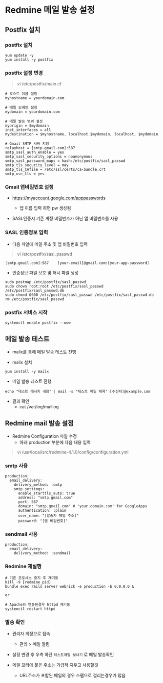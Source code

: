 # Redmine 메일 발송 설정


## Postfix 설치 

### postfix 설치
```
yum update -y
yum install -y postfix
```

### postfix 설정 변경
>vi /etc/postfix/main.cf
```
# 호스트 이름 설정
myhostname = yourdomain.com

# 메일 도메인 설정
mydomain = yourdomain.com

# 메일 발송 범위 설정
myorigin = $mydomain
inet_interfaces = all
mydestination = $myhostname, localhost.$mydomain, localhost, $mydomain

# Gmail SMTP 서버 지정
relayhost = [smtp.gmail.com]:587
smtp_sasl_auth_enable = yes
smtp_sasl_security_options = noanonymous
smtp_sasl_password_maps = hash:/etc/postfix/sasl_passwd
smtp_tls_security_level = may
smtp_tls_CAfile = /etc/ssl/certs/ca-bundle.crt
smtp_use_tls = yes
```

### Gmail 앱비밀번호 설정 
- https://myaccount.google.com/apppasswords
    - 앱 이름 입력 하면 pw 생성됨

- SASL인증시 기존 계정 비밀번호가 아닌 앱 비밀번호를 사용 

### SASL 인증정보 입력 
- 다음 파일에 메일 주소 및 앱 비밀번호 입력 
> vi /etc/postfix/sasl_passwd
```
[smtp.gmail.com]:587    [your-email]@gmail.com:[your-app-password]
```

- 인증정보 파일 보호 및 해시 파일 생성 
```
sudo postmap /etc/postfix/sasl_passwd
sudo chown root:root /etc/postfix/sasl_passwd /etc/postfix/sasl_passwd.db
sudo chmod 0600 /etc/postfix/sasl_passwd /etc/postfix/sasl_passwd.db
rm /etc/postfix/sasl_passwd 
```

### postfix 서비스 시작 
```
systemctl enable postfix --now
```

## 메일 발송 테스트 
- mailx를 통해 메일 발송 테스트 진행 

- mailx 설치
```
yum install -y mailx 
```

- 메일 발송 테스트 진행 
```
echo "테스트 메시지 내용" | mail -s "테스트 메일 제목" [수신자]@example.com
```

- 결과 확인
    - cat /var/log/maillog


## Redmine mail 발송 설정 
- Redmine Configuration 파일 수정
    - 아래 production 부분에 다음 내용 입력

>vi /usr/local/src/redmine-4.1.0/config/configuration.yml

### smtp 사용
```
production:
  email_delivery:
    delivery_method: :smtp
    smtp_settings:
      enable_starttls_auto: true
      address: "smtp.gmail.com"
      port: 587
      domain: "smtp.gmail.com" # 'your.domain.com' for GoogleApps
      authentication: :plain
      user_name: "[발송자 메일 주소]"
      password: "[앱 비밀번호]"
```

### sendmail 사용
```
production:
  email_delivery:
    delivery_method: :sendmail
```


### Redmine 재실행 
```
# 기존 프로세스 중지 후 재기동
kill -9 [redmine_pid]
bundle exec rails server webrick -e production -b 0.0.0.0 &

or

# Apache와 연동된경우 httpd 재기동
systemctl restart httpd
```

### 발송 확인

- 관리자 계정으로 접속 
    - 관리 > 메일 알림 

- 설정 변경 후 우측 하단 `테스트메일 보내기` 로 메일 발송확인

- 메일 꼬리에 붙은 주소는 가급적 지우고 사용할것
    - URL주소가 포함된 메일의 경우 스팸으로 걸리는경우가 많음
